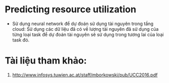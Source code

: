 # Predicting resource utilization 

- Sử dụng neural network để dự đoán sử dụng tài nguyên trong tầng cloud: Sử dụng các dữ liệu đã có về lượng tài nguyên đã sử dụng của từng loại task để dự đoán tài nguyên sẽ sử dụng trong tương lai của loại task đó.







# Tài liệu tham khảo:
1. http://www.infosys.tuwien.ac.at/staff/mborkowski/pub/UCC2016.pdf
